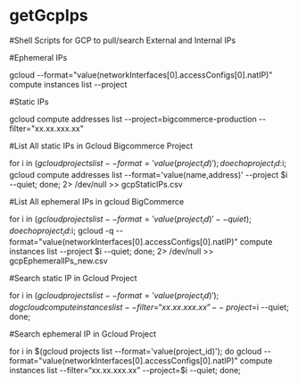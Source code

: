 # getGcpIps
#Shell Scripts for GCP to pull/search External and Internal IPs

#Ephemeral IPs

gcloud --format="value(networkInterfaces[0].accessConfigs[0].natIP)" compute instances list --project


#Static IPs

gcloud compute addresses list --project=bigcommerce-production --filter="xx.xx.xxx.xx"


#List All static IPs in Gcloud Bigcommerce Project

for i in $(gcloud projects list --format='value(project_id)'); do echo project_id:$i; gcloud compute addresses list --format='value(name,address)' --project $i --quiet; done; 2> /dev/null >> gcpStaticIPs.csv

#List All ephemeral IPs in gcloud BigCommerce 

for i in $(gcloud projects list --format='value(project_id)' --quiet); do echo project_id:$i; gcloud -q --format="value(networkInterfaces[0].accessConfigs[0].natIP)" compute instances list --project $i --quiet; done; 2> /dev/null >> gcpEphemeralIPs_new.csv

#Search static IP in Gcloud Project

for i in $(gcloud projects list --format='value(project_id)'); do gcloud compute instances list --filter=“xx.xx.xxx.xx” --project=$i  --quiet; done;

#Search ephemeral IP in Gcloud Project

for i in $(gcloud projects list --format='value(project_id)'); do gcloud --format="value(networkInterfaces[0].accessConfigs[0].natIP)" compute instances list  --filter=“xx.xx.xxx.xx”  --project=$i     --quiet; done;
